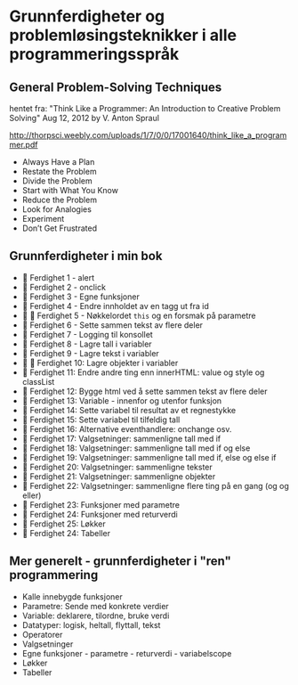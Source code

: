 # Grunnferdigheter og problemløsingsteknikker i alle programmeringsspråk

## General Problem-Solving Techniques 
hentet fra: "Think Like a Programmer: An Introduction to Creative Problem Solving" 
Aug 12, 2012
by V. Anton Spraul

<a href="http://thorpsci.weebly.com/uploads/1/7/0/0/17001640/think_like_a_programmer.pdf">http://thorpsci.weebly.com/uploads/1/7/0/0/17001640/think_like_a_programmer.pdf</a>

 - Always Have a Plan 
 - Restate the Problem 
 - Divide the Problem 
 - Start with What You Know 
 - Reduce the Problem 
 - Look for Analogies 
 - Experiment 
 - Don’t Get Frustrated 

## Grunnferdigheter i min bok

 -  👏 Ferdighet 1 - alert
 -  👏 Ferdighet 2 - onclick
 -  💪 Ferdighet 3 - Egne funksjoner
 -  👏 Ferdighet 4 - Endre innholdet av en tagg ut fra id
 -  👏 💪 Ferdighet 5 - Nøkkelordet `this` og en forsmak på parametre
 -  💪 Ferdighet 6 - Sette sammen tekst av flere deler
 -  👏 Ferdighet 7 - Logging til konsollet
 -  💪 Ferdighet 8 - Lagre  tall i variabler
 -  💪 Ferdighet 9 - Lagre tekst i variabler
 -  👏 💪 Ferdighet 10: Lagre objekter i variabler
 -  👏 Ferdighet 11: Endre andre ting enn innerHTML: value og style og classList 
 -  👏 Ferdighet 12: Bygge html ved å sette sammen tekst av flere deler
 -  💪 Ferdighet 13: Variable - innenfor og utenfor funksjon
 -  💪 Ferdighet 14: Sette variabel til resultat av et regnestykke 
 -  💪 Ferdighet 15: Sette variabel til tilfeldig tall 
 -  👏 Ferdighet 16: Alternative eventhandlere: onchange osv. 
 -  💪 Ferdighet 17: Valgsetninger: sammenligne tall med if
 -  💪 Ferdighet 18: Valgsetninger: sammenligne tall med if og else
 -  💪 Ferdighet 19: Valgsetninger: sammenligne tall med if, else og else if
 -  💪 Ferdighet 20: Valgsetninger: sammenligne tekster
 -  💪 Ferdighet 21: Valgsetninger: sammenligne objekter
 -  💪 Ferdighet 22: Valgsetninger: sammenligne flere ting på en gang (og og eller)
 -  💪 Ferdighet 23: Funksjoner med parametre
 -  💪 Ferdighet 24: Funksjoner med returverdi
 -  💪 Ferdighet 25: Løkker
 -  💪 Ferdighet 24: Tabeller

## Mer generelt - grunnferdigheter i "ren" programmering

 -  Kalle innebygde funksjoner
 -  Parametre: Sende med konkrete verdier
 -  Variable: deklarere, tilordne, bruke verdi
 -  Datatyper: logisk, heltall, flyttall, tekst
 -  Operatorer
 -  Valgsetninger
 -  Egne funksjoner - parametre - returverdi - variabelscope
 -  Løkker
 -  Tabeller